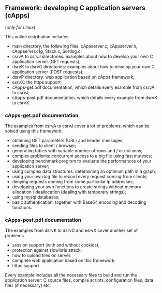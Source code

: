 ## Framework: developing C application servers (cApps) ##

(*only for Linux*)

This online distribution includes:
- main directory, the following files: cAppserver.c, cAppserver.h, cAppserver.cfg, Stack.c, Sortlog.c;
- csrvA to csrvJ directories: examples about how to develop your own C application server (GET requests);
- dsrvK to dsrvO directories: examples about how to develop your own C application server (POST requests);
- dsrvP directory: web application based on cApps framework;
- esrvX: the https support;
- cApps-get.pdf documentation, which details every example from csrvA to csrvJ;
- cApps-post.pdf documentation, which details every example from dsrvK to esrvX.

### **cApps-get.pdf** documentation ###

The examples from csrvA to csrvJ cover a lot of problems, which can be solved using this framework:
- obtaining GET parameters (URL) and header messages;
- sending files to client / browser;
- generating tables with variable number of rows and / or columns;
- complex problems: concurrent access to a big file using fast mutexes;
- developing benchmark program to evaluate the performances of your application server;
- using complex data structures: determining an optimum path in a graph;
- using your own log file to record every request coming from clients;
- denying requests coming from some particular Ip addresses;
- developing your own functions to create strings without memory allocation / deallocation (dealing with temporary strings);
- using mysql databases;
- basic authentication, together with Base64 encoding and decoding functions.

### **cApps-post.pdf** documentation ###

The examples from dsrvK to dsrvO and esrvX cover another set of problems
- session support (with and without cookies);
- protection against slowloris attack;
- how to upload files on server;
- complete web application based on this framework;
- https support.

Every example includes all the necessary files to build and run the application server:
C source files, compile scripts, configuration files, data files (if necessary) etc.
